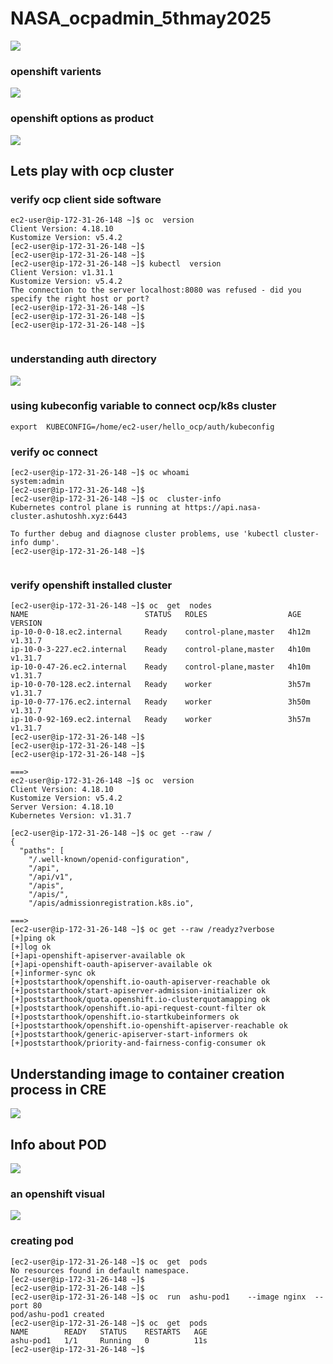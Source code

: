 # NASA_ocpadmin_5thmay2025

<img src="rev1.png">

### openshift varients 

<img src="rev2.png">

### openshift options as product

<img src="rev3.png">


## Lets play with ocp cluster 

### verify ocp client side software 

```
ec2-user@ip-172-31-26-148 ~]$ oc  version 
Client Version: 4.18.10
Kustomize Version: v5.4.2
[ec2-user@ip-172-31-26-148 ~]$ 
[ec2-user@ip-172-31-26-148 ~]$ 
[ec2-user@ip-172-31-26-148 ~]$ kubectl  version 
Client Version: v1.31.1
Kustomize Version: v5.4.2
The connection to the server localhost:8080 was refused - did you specify the right host or port?
[ec2-user@ip-172-31-26-148 ~]$ 
[ec2-user@ip-172-31-26-148 ~]$ 
[ec2-user@ip-172-31-26-148 ~]$ 


```

### understanding auth directory 

<img src="auth1.png">

### using kubeconfig variable to connect ocp/k8s cluster

```
export  KUBECONFIG=/home/ec2-user/hello_ocp/auth/kubeconfig
```

### verify oc connect

```
[ec2-user@ip-172-31-26-148 ~]$ oc whoami
system:admin
[ec2-user@ip-172-31-26-148 ~]$ 
[ec2-user@ip-172-31-26-148 ~]$ oc  cluster-info 
Kubernetes control plane is running at https://api.nasa-cluster.ashutoshh.xyz:6443

To further debug and diagnose cluster problems, use 'kubectl cluster-info dump'.
[ec2-user@ip-172-31-26-148 ~]$ 


```

### verify openshift installed cluster 

```
[ec2-user@ip-172-31-26-148 ~]$ oc  get  nodes
NAME                          STATUS   ROLES                  AGE     VERSION
ip-10-0-0-18.ec2.internal     Ready    control-plane,master   4h12m   v1.31.7
ip-10-0-3-227.ec2.internal    Ready    control-plane,master   4h10m   v1.31.7
ip-10-0-47-26.ec2.internal    Ready    control-plane,master   4h10m   v1.31.7
ip-10-0-70-128.ec2.internal   Ready    worker                 3h57m   v1.31.7
ip-10-0-77-176.ec2.internal   Ready    worker                 3h50m   v1.31.7
ip-10-0-92-169.ec2.internal   Ready    worker                 3h57m   v1.31.7
[ec2-user@ip-172-31-26-148 ~]$ 
[ec2-user@ip-172-31-26-148 ~]$ 
[ec2-user@ip-172-31-26-148 ~]$ 

===>
ec2-user@ip-172-31-26-148 ~]$ oc  version 
Client Version: 4.18.10
Kustomize Version: v5.4.2
Server Version: 4.18.10
Kubernetes Version: v1.31.7

[ec2-user@ip-172-31-26-148 ~]$ oc get --raw / 
{
  "paths": [
    "/.well-known/openid-configuration",
    "/api",
    "/api/v1",
    "/apis",
    "/apis/",
    "/apis/admissionregistration.k8s.io",

===>
[ec2-user@ip-172-31-26-148 ~]$ oc get --raw /readyz?verbose
[+]ping ok
[+]log ok
[+]api-openshift-apiserver-available ok
[+]api-openshift-oauth-apiserver-available ok
[+]informer-sync ok
[+]poststarthook/openshift.io-oauth-apiserver-reachable ok
[+]poststarthook/start-apiserver-admission-initializer ok
[+]poststarthook/quota.openshift.io-clusterquotamapping ok
[+]poststarthook/openshift.io-api-request-count-filter ok
[+]poststarthook/openshift.io-startkubeinformers ok
[+]poststarthook/openshift.io-openshift-apiserver-reachable ok
[+]poststarthook/generic-apiserver-start-informers ok
[+]poststarthook/priority-and-fairness-config-consumer ok

```

## Understanding image to container creation process in CRE

<img src="cre123.png">

## Info about POD 

<img src="pod.png">

### an openshift visual 

<img src="pod1.png">

### creating pod 

```
[ec2-user@ip-172-31-26-148 ~]$ oc  get  pods
No resources found in default namespace.
[ec2-user@ip-172-31-26-148 ~]$ 
[ec2-user@ip-172-31-26-148 ~]$ 
[ec2-user@ip-172-31-26-148 ~]$ oc  run  ashu-pod1    --image nginx  --port 80 
pod/ashu-pod1 created
[ec2-user@ip-172-31-26-148 ~]$ oc  get  pods
NAME        READY   STATUS    RESTARTS   AGE
ashu-pod1   1/1     Running   0          11s
[ec2-user@ip-172-31-26-148 ~]$ 

```
